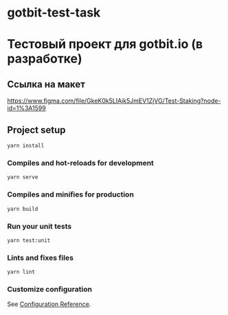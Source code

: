 # gotbit-test-task

# Тестовый проект для gotbit.io (в разработке)

## Ссылка на макет
https://www.figma.com/file/GkeK0k5LIAjk5JmEV1ZjVG/Test-Staking?node-id=1%3A1599

## Project setup
```
yarn install
```

### Compiles and hot-reloads for development
```
yarn serve
```

### Compiles and minifies for production
```
yarn build
```

### Run your unit tests
```
yarn test:unit
```

### Lints and fixes files
```
yarn lint
```

### Customize configuration
See [Configuration Reference](https://cli.vuejs.org/config/).
